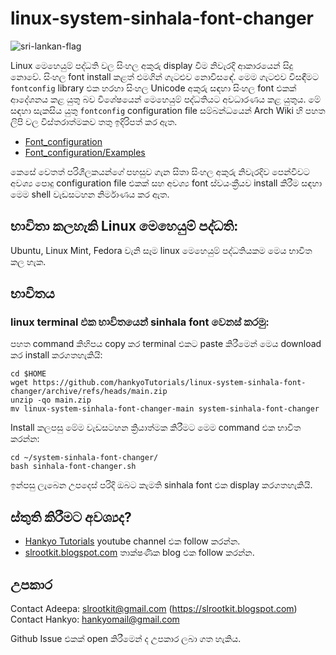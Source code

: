 # linux-system-sinhala-font-changer

![sri-lankan-flag](https://user-images.githubusercontent.com/33552426/132079084-17fb09f4-fd62-4f88-a72b-7f204cb9ac7b.gif)

Linux මෙහෙයුම් පද්ධති වල සිංහල අකුරු display වීම නිවැරදි ආකාරයෙන් සිදු නොවේ. සිංහල font 
install කළත් එමගින් ගැටළුව නොවිසඳේ. මෙම ගැටළුව විසඳීමට `fontconfig` library එක හරහා 
සිංහල Unicode අකුරු සඳහා සිංහල font එකක් ආදේශනය කළ යුතු බව විශේෂයෙන් මෙහෙයුම් පද්ධතියට 
අවධාරණය කළ යුතුය. මේ සඳහා සැකසිය යුතු `fontconfig` configuration file සම්බන්ධයෙන් Arch 
Wiki හි පහත ලිපි වල විස්තරාත්මකව තතු ඉදිරිපත් කර ඇත.

+ [Font_configuration](https://wiki.archlinux.org/title/Font_configuration)
+ [Font_configuration/Examples](https://wiki.archlinux.org/title/Font_configuration/Examples)

කෙසේ වෙතත් පරිශීලකයන්ගේ පහසුව ගැන සිතා සිංහල අකුරු නිවැරදිව පෙන්වීවට අවශ්‍ය පොදු 
configuration file එකක් සහ අවශ්‍ය font ස්වයංක්‍රීයව install කිරීම සඳහා මෙම shell 
වැඩසටහන නිර්මාණය කර ඇත. 

## භාවිතා කලහැකි Linux මෙහෙයුම් පද්ධති:
 Ubuntu, Linux Mint, Fedora වැනි සෑම linux මෙහෙයුම් පද්ධතියකම මෙය භාවිත කල හැක.
 
## භාවිතය

### linux terminal එක භාවිතයෙන් sinhala font වෙනස් කරමු:

පහත command කිහිපය copy කර terminal එකට paste කිරීමෙන් මෙය download කර install කරගතහැකියි:<br/>

```
cd $HOME
wget https://github.com/hankyoTutorials/linux-system-sinhala-font-changer/archive/refs/heads/main.zip
unzip -qo main.zip
mv linux-system-sinhala-font-changer-main system-sinhala-font-changer
```
Install කලපසු මේම වැඩසටහන ක්‍රියාත්මක කිරීමට මෙම command එක භාවිත කරන්න:

```
cd ~/system-sinhala-font-changer/
bash sinhala-font-changer.sh
```
ඉන්පසු ලැබෙන උපදෙස් පරිදි ඔබට කැමති sinhala font එක display කරගතහැකියි.

## ස්තුති කිරීමට අවශ්‍යද? 

+ [Hankyo Tutorials](https://www.youtube.com/channel/UCva_1artxqrL9oUcYAuZpIA) youtube channel එක follow කරන්න.
+ [slrootkit.blogspot.com](https://slrootkit.blogspot.com) තාක්ෂණික blog එක follow කරන්න. 

## උපකාර

Contact Adeepa: slrootkit@gmail.com (https://slrootkit.blogspot.com)<br/>
Contact Hankyo: hankyomail@gmail.com

Github Issue එකක් open කිරීමෙන් ද උපකාර ලබා ගත හැකිය. 
